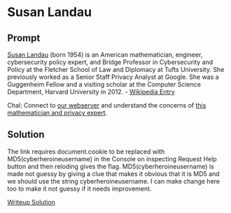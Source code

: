 # Susan Landau

## Prompt

[Susan Landau](https://en.wikipedia.org/wiki/Susan_Landau) (born 1954) is an American mathematician, engineer, cybersecurity policy expert, and Bridge Professor in Cybersecurity and Policy at the Fletcher School of Law and Diplomacy at Tufts University. She previously worked as a Senior Staff Privacy Analyst at Google. She was a Guggenheim Fellow and a visiting scholar at the Computer Science Department, Harvard University in 2012. - [Wikipedia Entry](https://en.wikipedia.org/wiki/Susan_Landau)

Chal: Connect to [our webserver](https://cyberheroines-web-srv1.chals.io/) and understand the concerns of [this mathematician and privacy expert](https://www.youtube.com/watch?v=BXRnc4o2o6E).

## Solution

The link requires document.cookie to be replaced with MD5(cyberheroineusername) in the Console on inspecting Request Help button 
and then reloding gives the flag. MD5(cyberheroineusername) is made not guessy by giving a clue that makes it obvious that it is
  MD5 and we should use the string cyberheroineusername. I can make change here too to make it not guessy if it needs improvement. 

[Writeup Solution](solve/solution.docx)

